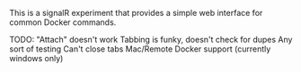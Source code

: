 This is a signalR experiment that provides a simple web interface for common Docker commands.

TODO:
"Attach" doesn't work
Tabbing is funky, doesn't check for dupes
Any sort of testing
Can't close tabs
Mac/Remote Docker support (currently windows only)